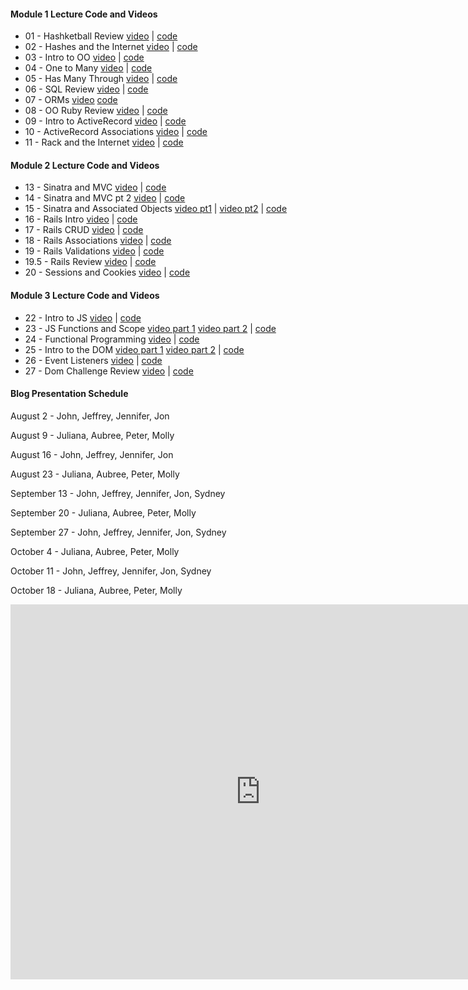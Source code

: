 #### Module 1 Lecture Code and Videos

- 01 - Hashketball Review [video](https://youtu.be/X02k_C_qD18) | [code](https://github.com/learn-co-students/dc-web-071618/tree/master/01-hashketball-review)
- 02 - Hashes and the Internet [video](https://youtu.be/h4OMnjVzfzg) | [code](https://github.com/learn-co-students/dc-web-071618/tree/master/02-apis-and-the-internet)
- 03 - Intro to OO [video](https://youtu.be/4E3gf2c4vcI) | [code](https://github.com/learn-co-students/dc-web-071618/tree/master/03-intro-to-oo)
- 04 - One to Many [video](https://youtu.be/1eNPnuMaet8) | [code](https://github.com/learn-co-students/dc-web-071618/tree/master/04-one-to-many)
- 05 - Has Many Through [video](https://youtu.be/8rA9GiqB3hw) | [code](https://github.com/learn-co-students/dc-web-071618/tree/master/05-has-many-through)
- 06 - SQL Review [video](https://youtu.be/k8HP2P8xpxM) | [code](https://github.com/learn-co-students/dc-web-071618/tree/master/06-intro-sql)
- 07 - ORMs [video](https://youtu.be/P6BxzSN4kic) [code](https://github.com/learn-co-students/dc-web-071618/tree/master/07-intro-to-orms)
- 08 - OO Ruby Review [video](https://youtu.be/LHlYXhYvXTk) | [code](https://github.com/learn-co-students/dc-web-071618/tree/master/08-oo-review)
- 09 - Intro to ActiveRecord [video](https://youtu.be/P6BxzSN4kic) | [code](https://github.com/learn-co-students/dc-web-071618/tree/master/09-intro-to-activerecord)
- 10 - ActiveRecord Associations [video](https://youtu.be/6rrw-Pw58IA) | [code](https://github.com/learn-co-students/dc-web-071618/tree/master/10-activerecord-associations)
- 11 - Rack and the Internet [video](https://youtu.be/7BYthkhqhhI) | [code](https://github.com/learn-co-students/dc-web-071618/tree/master/11-internet-intro)

#### Module 2 Lecture Code and Videos

- 13 - Sinatra and MVC [video](https://youtu.be/T-7DxWfd04c) | [code](https://github.com/learn-co-students/dc-web-071618/tree/master/13-intro-to-sinatra)
- 14 - Sinatra and MVC pt 2 [video](https://youtu.be/4PK_vAjNZkA) | [code](https://github.com/learn-co-students/dc-web-071618/tree/master/14-intro-to-sinatra-pt2)
- 15 - Sinatra and Associated Objects [video pt1](https://youtu.be/dqqpXXAV8rQ) | [video pt2](https://youtu.be/v1ghwMTy2Uw) | [code](https://github.com/learn-co-students/dc-web-071618/tree/master/15-sinatra-associated-objects)
- 16 - Rails Intro [video](https://youtu.be/P4mOUNmQkVU) | [code](https://github.com/learn-co-students/dc-web-071618/tree/master/16-rails-intro)
- 17 - Rails CRUD [video](https://youtu.be/FDbOrio82tw) | [code](https://github.com/learn-co-students/dc-web-071618/tree/master/17-rails-forms)
- 18 - Rails Associations [video](https://youtu.be/aSEvlvoPX7w) | [code](https://github.com/learn-co-students/dc-web-071618/tree/master/18-rails_associations/snack-tracker)
- 19 - Rails Validations [video](https://youtu.be/8wsWyID4VzI) | [code](https://github.com/learn-co-students/dc-web-071618/tree/master/19-rails-validations)
- 19.5 - Rails Review [video](https://youtu.be/3AvI05pWwjI) | [code](https://github.com/learn-co-students/dc-web-071618/tree/master/19.5-rails-review)
- 20 - Sessions and Cookies [video](https://youtu.be/c8uMsg8AVgw) | [code](https://github.com/learn-co-students/dc-web-071618/tree/master/20-sessions-and-cookies)

#### Module 3 Lecture Code and Videos

- 22 - Intro to JS [video](https://youtu.be/kx0wbnRIovA) | [code](https://github.com/learn-co-students/dc-web-071618/tree/master/22-intro-to-js)
- 23 - JS Functions and Scope [video part 1](https://www.youtube.com/watch?v=2kYzM7bbDIw) [video part 2](https://www.youtube.com/watch?v=_jK7-1YrOHU&index=14) | [code](https://github.com/learn-co-students/dc-web-071618/tree/master/23-functions-scope-iteration)
- 24 - Functional Programming [video](https://www.youtube.com/watch?v=w_CsnGNukxs) | [code](https://github.com/learn-co-students/dc-web-071618/tree/master/24-functional-programming)
- 25 - Intro to the DOM [video part 1](https://www.youtube.com/watch?v=_xSGeXwxrLQ) [video part 2](https://www.youtube.com/watch?v=RzYDtn8j3wA) | [code](https://github.com/learn-co-students/dc-web-071618/tree/master/25-dom)
- 26 - Event Listeners [video](https://youtu.be/efVw82cVIug) | [code](https://github.com/learn-co-students/dc-web-071618/tree/master/26-event-listeners)
- 27 - Dom Challenge Review [video](https://youtu.be/AX9zuL_DxWI) | [code](https://github.com/learn-co-students/dc-web-071618/tree/master/27-dom-challenge-lab-review)

#### Blog Presentation Schedule

August 2 - John, Jeffrey, Jennifer, Jon

August 9 - Juliana, Aubree, Peter, Molly

August 16 - John, Jeffrey, Jennifer, Jon

August 23 - Juliana, Aubree, Peter, Molly

September 13 - John, Jeffrey, Jennifer, Jon, Sydney

September 20 - Juliana, Aubree, Peter, Molly

September 27 - John, Jeffrey, Jennifer, Jon, Sydney

October 4 - Juliana, Aubree, Peter, Molly

October 11 - John, Jeffrey, Jennifer, Jon, Sydney

October 18 - Juliana, Aubree, Peter, Molly

<iframe src="https://calendar.google.com/calendar/embed?src=flatironschool.com_ofeviccfpkbav8cotoadof0pl0%40group.calendar.google.com&ctz=America%2FNew_York" style="border: 0" width="800" height="600" frameborder="0" scrolling="no"></iframe>
